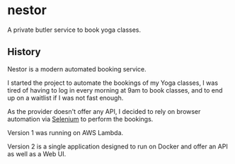 # nestor
A private butler service to book yoga classes.

## History
Nestor is a modern automated booking service.

I started the project to automate the bookings of my Yoga classes, I was tired of having to log in every morning at 9am to book classes, and to end up on a waitlist if I was not fast enough.

As the provider doesn't offer any API, I decided to rely on browser automation via [Selenium](https://www.seleniumhq.org/) to perform the bookings.

Version 1 was running on AWS Lambda.

Version 2 is a single application designed to run on Docker and offer an API as well as a Web UI.
